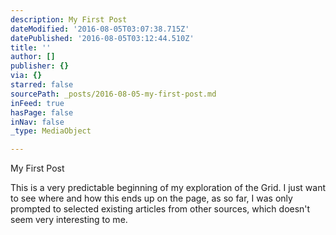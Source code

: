 ```yaml
---
description: My First Post
dateModified: '2016-08-05T03:07:38.715Z'
datePublished: '2016-08-05T03:12:44.510Z'
title: ''
author: []
publisher: {}
via: {}
starred: false
sourcePath: _posts/2016-08-05-my-first-post.md
inFeed: true
hasPage: false
inNav: false
_type: MediaObject

---
```

My First Post

This is a very predictable beginning of my exploration of the Grid. I just want to see where and how this ends up on the page, as so far, I was only prompted to selected existing articles from other sources, which doesn't seem very interesting to me.